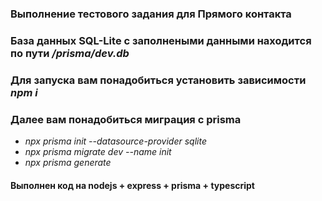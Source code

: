 ### Выполнение тестового задания для Прямого контакта

### База данных SQL-Lite с заполнеными данными находится по пути */prisma/dev.db*

### Для запуска вам понадобиться установить зависимости *npm i*
### Далее вам понадобиться миграция с prisma 
  * *npx prisma init --datasource-provider sqlite*
  * *npx prisma migrate dev --name init*
  * *npx prisma generate*

#### Выполнен код на nodejs + express + prisma + typescript 
